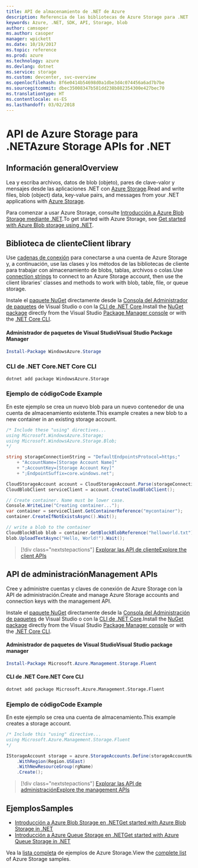 ```yaml
---
title: API de almacenamiento de .NET de Azure
description: Referencia de las bibliotecas de Azure Storage para .NET
keywords: Azure, .NET, SDK, API, Storage, blob
author: camsoper
ms.author: casoper
manager: wpickett
ms.date: 10/19/2017
ms.topic: reference
ms.prod: azure
ms.technology: azure
ms.devlang: dotnet
ms.service: storage
ms.custom: devcenter, svc-overview
ms.openlocfilehash: 8f6e0414b54698d0a1dbe3d4c074456a6ad7b7be
ms.sourcegitcommit: dbec35008347b581dd238b882354300e427bec70
ms.translationtype: HT
ms.contentlocale: es-ES
ms.lasthandoff: 03/02/2018
---
```

# <a name="azure-storage-apis-for-net"></a><span data-ttu-id="c7d11-104">API de Azure Storage para .NET</span><span class="sxs-lookup"><span data-stu-id="c7d11-104">Azure Storage APIs for .NET</span></span>

## <a name="overview"></a><span data-ttu-id="c7d11-105">Información general</span><span class="sxs-lookup"><span data-stu-id="c7d11-105">Overview</span></span>

<span data-ttu-id="c7d11-106">Lea y escriba archivos, datos de blob (objeto), pares de clave-valor y mensajes desde las aplicaciones .NET con [Azure Storage](https://review.docs.microsoft.com/azure/storage/storage-introduction).</span><span class="sxs-lookup"><span data-stu-id="c7d11-106">Read and write files, blob (object) data, key-value pairs, and messages from your .NET applications with [Azure Storage](https://review.docs.microsoft.com/azure/storage/storage-introduction).</span></span>

<span data-ttu-id="c7d11-107">Para comenzar a usar Azure Storage, consulte [Introducción a Azure Blob Storage mediante .NET](/azure/storage/storage-dotnet-how-to-use-blobs).</span><span class="sxs-lookup"><span data-stu-id="c7d11-107">To get started with Azure Storage, see [Get started with Azure Blob storage using .NET](/azure/storage/storage-dotnet-how-to-use-blobs).</span></span>

## <a name="client-library"></a><span data-ttu-id="c7d11-108">Biblioteca de cliente</span><span class="sxs-lookup"><span data-stu-id="c7d11-108">Client library</span></span>

<span data-ttu-id="c7d11-109">Use [cadenas de conexión](/azure/storage/storage-create-storage-account#manage-your-storage-account) para conectarse a una cuenta de Azure Storage y, a continuación, use las clases y los métodos de las bibliotecas de cliente para trabajar con almacenamiento de blobs, tablas, archivos o colas.</span><span class="sxs-lookup"><span data-stu-id="c7d11-109">Use [connection strings](/azure/storage/storage-create-storage-account#manage-your-storage-account) to connect to an Azure Storage account, then use the client libraries' classes and methods to work with blob, table, file, or queue storage.</span></span>

<span data-ttu-id="c7d11-110">Instale el [paquete NuGet](https://www.nuget.org/packages/WindowsAzure.Storage) directamente desde la [Consola del Administrador de paquetes][PackageManager] de Visual Studio o con la [CLI de .NET Core][DotNetCLI].</span><span class="sxs-lookup"><span data-stu-id="c7d11-110">Install the [NuGet package](https://www.nuget.org/packages/WindowsAzure.Storage) directly from the Visual Studio [Package Manager console][PackageManager] or with the [.NET Core CLI][DotNetCLI].</span></span>

#### <a name="visual-studio-package-manager"></a><span data-ttu-id="c7d11-111">Administrador de paquetes de Visual Studio</span><span class="sxs-lookup"><span data-stu-id="c7d11-111">Visual Studio Package Manager</span></span>

```powershell
Install-Package WindowsAzure.Storage
```

### <a name="net-core-cli"></a><span data-ttu-id="c7d11-112">CLI de .NET Core</span><span class="sxs-lookup"><span data-stu-id="c7d11-112">.NET Core CLI</span></span>

```bash
dotnet add package WindowsAzure.Storage
```

### <a name="code-example"></a><span data-ttu-id="c7d11-113">Ejemplo de código</span><span class="sxs-lookup"><span data-stu-id="c7d11-113">Code Example</span></span>

<span data-ttu-id="c7d11-114">En este ejemplo se crea un nuevo blob para un nuevo contenedor de una cuenta de almacenamiento existente.</span><span class="sxs-lookup"><span data-stu-id="c7d11-114">This example creates a new blob to a new container in an existing storage account.</span></span>

```csharp
/* Include these "using" directives...
using Microsoft.WindowsAzure.Storage;
using Microsoft.WindowsAzure.Storage.Blob;
*/

string storageConnectionString = "DefaultEndpointsProtocol=https;"
    + "AccountName=[Storage Account Name]"
    + ";AccountKey=[Storage Account Key]"
    + ";EndpointSuffix=core.windows.net";

CloudStorageAccount account = CloudStorageAccount.Parse(storageConnectionString);
CloudBlobClient serviceClient = account.CreateCloudBlobClient();

// Create container. Name must be lower case.
Console.WriteLine("Creating container...");
var container = serviceClient.GetContainerReference("mycontainer");
container.CreateIfNotExistsAsync().Wait();

// write a blob to the container
CloudBlockBlob blob = container.GetBlockBlobReference("helloworld.txt");
blob.UploadTextAsync("Hello, World!").Wait();
```

> [!div class="nextstepactions"]
> [<span data-ttu-id="c7d11-115">Explorar las API de cliente</span><span class="sxs-lookup"><span data-stu-id="c7d11-115">Explore the client APIs</span></span>](/dotnet/api/overview/azure/storage/client)

## <a name="management-apis"></a><span data-ttu-id="c7d11-116">API de administración</span><span class="sxs-lookup"><span data-stu-id="c7d11-116">Management APIs</span></span>

<span data-ttu-id="c7d11-117">Cree y administre cuentas y claves de conexión de Azure Storage con la API de administración.</span><span class="sxs-lookup"><span data-stu-id="c7d11-117">Create and manage Azure Storage accounts and connection keys with the management API.</span></span>

<span data-ttu-id="c7d11-118">Instale el [paquete NuGet](https://www.nuget.org/packages/Microsoft.Azure.Management.Storage.Fluent) directamente desde la [Consola del Administración de paquetes][PackageManager] de Visual Studio o con la [CLI de .NET Core][DotNetCLI].</span><span class="sxs-lookup"><span data-stu-id="c7d11-118">Install the [NuGet package](https://www.nuget.org/packages/Microsoft.Azure.Management.Storage.Fluent) directly from the Visual Studio [Package Manager console][PackageManager] or with the [.NET Core CLI][DotNetCLI].</span></span>

#### <a name="visual-studio-package-manager"></a><span data-ttu-id="c7d11-119">Administrador de paquetes de Visual Studio</span><span class="sxs-lookup"><span data-stu-id="c7d11-119">Visual Studio package manager</span></span>

```powershell
Install-Package Microsoft.Azure.Management.Storage.Fluent
```

#### <a name="net-core-cli"></a><span data-ttu-id="c7d11-120">CLI de .NET Core</span><span class="sxs-lookup"><span data-stu-id="c7d11-120">.NET Core CLI</span></span>

````bash
dotnet add package Microsoft.Azure.Management.Storage.Fluent
````

### <a name="code-example"></a><span data-ttu-id="c7d11-121">Ejemplo de código</span><span class="sxs-lookup"><span data-stu-id="c7d11-121">Code Example</span></span>

<span data-ttu-id="c7d11-122">En este ejemplo se crea una cuenta de almacenamiento.</span><span class="sxs-lookup"><span data-stu-id="c7d11-122">This example creates a storage account.</span></span>

```csharp
/* Include this "using" directive...
using Microsoft.Azure.Management.Storage.Fluent
*/

IStorageAccount storage = azure.StorageAccounts.Define(storageAccountName)
    .WithRegion(Region.USEast)
    .WithNewResourceGroup(rgName)
    .Create();
```

> [!div class="nextstepactions"]
> [<span data-ttu-id="c7d11-123">Explorar las API de administración</span><span class="sxs-lookup"><span data-stu-id="c7d11-123">Explore the management APIs</span></span>](/dotnet/api/overview/azure/storage/management)

## <a name="samples"></a><span data-ttu-id="c7d11-124">Ejemplos</span><span class="sxs-lookup"><span data-stu-id="c7d11-124">Samples</span></span>

* [<span data-ttu-id="c7d11-125">Introducción a Azure Blob Storage en .NET</span><span class="sxs-lookup"><span data-stu-id="c7d11-125">Get started with Azure Blob Storage in .NET</span></span>](https://azure.microsoft.com/resources/samples/storage-blob-dotnet-getting-started/) 
* [<span data-ttu-id="c7d11-126">Introducción a Azure Queue Storage en .NET</span><span class="sxs-lookup"><span data-stu-id="c7d11-126">Get started with Azure Queue Storage in .NET</span></span>](https://azure.microsoft.com/resources/samples/storage-queue-dotnet-getting-started/)

<span data-ttu-id="c7d11-127">Vea la [lista completa](https://azure.microsoft.com/resources/samples/?platform=dotnet&term=storage) de ejemplos de Azure Storage.</span><span class="sxs-lookup"><span data-stu-id="c7d11-127">View the [complete list](https://azure.microsoft.com/resources/samples/?platform=dotnet&term=storage) of Azure Storage samples.</span></span>

[PackageManager]: https://docs.microsoft.com/nuget/tools/package-manager-console
[DotNetCLI]: https://docs.microsoft.com/dotnet/core/tools/dotnet-add-package